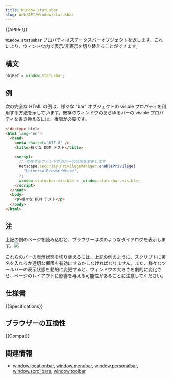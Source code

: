 ```yaml
---
title: Window.statusbar
slug: Web/API/Window/statusbar
---
```


{{APIRef}}

**`Window.statusbar`** プロパティはステータスバーオブジェクトを返します。これにより、ウィンドウ内で表示/非表示を切り替えることができます。

## 構文

```js
objRef = window.statusbar;
```

## 例

次の完全な HTML の例は、様々な "bar" オブジェクトの visible プロパティを利用する方法を示しています。既存のウィンドウのあらゆるバーの visible プロパティを書き換えるには、権限が必要です。

```html
<!doctype html>
<html lang="en">
  <head>
    <meta charset="UTF-8" />
    <title>様々な DOM テスト</title>

    <script>
      // 存在するウィンドウのバーの状態を変更します
      netscape.security.PrivilegeManager.enablePrivilege(
        "UniversalBrowserWrite",
      );
      window.statusbar.visible = !window.statusbar.visible;
    </script>
  </head>
  <body>
    <p>様々な DOM テスト</p>
  </body>
</html>
```

## 注

上記の例のページを読み込むと、ブラウザーは次のようなダイアログを表示します。![](modify_any_open_window_dialog.png)

これらのバーの表示状態を切り替えるには、上記の例のように、スクリプトに署名を入れるか適切な権限を有効にするかしなければなりません。また、様々なツールバーの表示状態を動的に変更すると、ウィンドウの大きさを劇的に変化させ、ページのレイアウトに影響を与える可能性があることに注意してください。

## 仕様書

{{Specifications}}

## ブラウザーの互換性

{{Compat}}

## 関連情報

- [window.locationbar](/ja/docs/Web/API/Window/locationbar), [window.menubar](/ja/docs/Web/API/Window/menubar), [window.personalbar](/ja/docs/Web/API/Window/personalbar), [window.scrollbars](/ja/docs/Web/API/Window/scrollbars), [window.toolbar](/ja/docs/Web/API/Window/toolbar)
